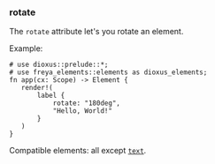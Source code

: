  ### rotate

 The `rotate` attribute let's you rotate an element.

 Example:

 ```rust, no_run
# use dioxus::prelude::*;
# use freya_elements::elements as dioxus_elements;
fn app(cx: Scope) -> Element {
    render!(
        label {
            rotate: "180deg",
            "Hello, World!"
        }
    )
}
```

Compatible elements: all except [`text`](/guides/elements.html#paragraph-and-text).
